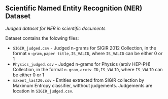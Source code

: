 Scientific Named Entity Recognition (NER) Dataset
-------------------------------------------------

*Judged dataset for NER in scientific documents*

Dataset contains the folowing files:

* `SIGIR_judged.csv` - Judged n-grams for SIGIR 2012 Collection, in the format `n-gram,paper title,IS_VALID`, where `IS_VALID` can be either 0 or 1
* `Physics_judged.csv` - Judged n-grams for Physics (arxiv HEP-PH) Collection, in the format `n-gram,arxiv ID,IS_VALID`, where `IS_VALID` can be either 0 or 1
* `maxent_last20.csv` - Entities extracted from SIGIR collection by Maximum Entropy classifier, witthout judgements. Judgements are location in `SIGIR_judged.csv`.


